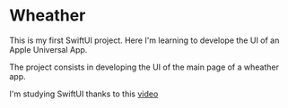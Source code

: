 # Wheather

This is my first SwiftUI project. Here I'm learning to develope the UI of an Apple Universal App.

The project consists in developing the UI of the main page of a wheather app.

I'm studying SwiftUI thanks to this [video](https://youtu.be/b1oC7sLIgpI?si=rbQqJavLBTJpxdya)

